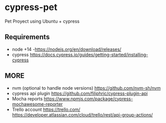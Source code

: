# cypress-pet

Pet Proyect using Ubuntu + cypress 

## Requirements 
* node +14 -https://nodejs.org/en/download/releases/ 
* cypress  https://docs.cypress.io/guides/getting-started/installing-cypress


## MORE
* nvm (optional to handle node versions) https://github.com/nvm-sh/nvm 
* cypress api plugin https://github.com/filiphric/cypress-plugin-api
* Mocha reports https://www.npmjs.com/package/cypress-mochawesome-reporter  
* Trello account https://trello.com/  https://developer.atlassian.com/cloud/trello/rest/api-group-actions/ 